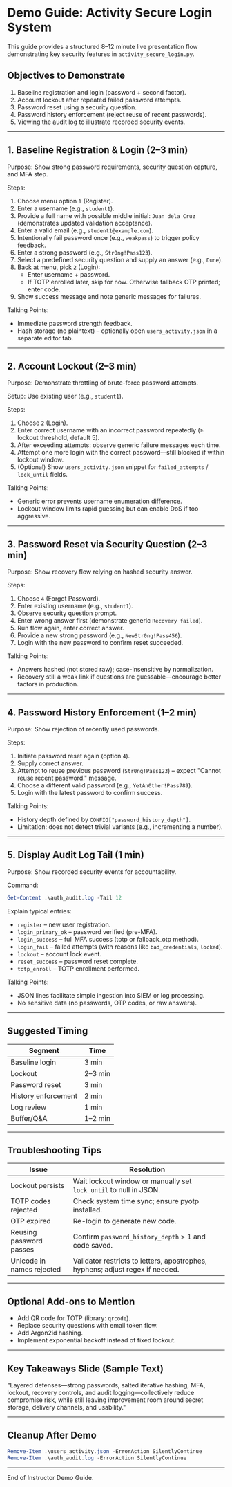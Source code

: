 # Demo Guide: Activity Secure Login System

This guide provides a structured 8–12 minute live presentation flow demonstrating key security features in `activity_secure_login.py`.

## Objectives to Demonstrate
1. Baseline registration and login (password + second factor).
2. Account lockout after repeated failed password attempts.
3. Password reset using a security question.
4. Password history enforcement (reject reuse of recent passwords).
5. Viewing the audit log to illustrate recorded security events.

---
## 1. Baseline Registration & Login (2–3 min)
Purpose: Show strong password requirements, security question capture, and MFA step.

Steps:
1. Choose menu option `1` (Register).
2. Enter a username (e.g., `student1`).
3. Provide a full name with possible middle initial: `Juan dela Cruz` (demonstrates updated validation acceptance).
4. Enter a valid email (e.g., `student1@example.com`).
5. Intentionally fail password once (e.g., `weakpass`) to trigger policy feedback.
6. Enter a strong password (e.g., `Str0ng!Pass123`).
7. Select a predefined security question and supply an answer (e.g., `Dune`).
8. Back at menu, pick `2` (Login):
   - Enter username + password.
   - If TOTP enrolled later, skip for now. Otherwise fallback OTP printed; enter code.
9. Show success message and note generic messages for failures.

Talking Points:
- Immediate password strength feedback.
- Hash storage (no plaintext) – optionally open `users_activity.json` in a separate editor tab.

---
## 2. Account Lockout (2–3 min)
Purpose: Demonstrate throttling of brute-force password attempts.

Setup: Use existing user (e.g., `student1`).

Steps:
1. Choose `2` (Login).
2. Enter correct username with an incorrect password repeatedly (≥ lockout threshold, default 5).
3. After exceeding attempts: observe generic failure messages each time.
4. Attempt one more login with the correct password—still blocked if within lockout window.
5. (Optional) Show `users_activity.json` snippet for `failed_attempts` / `lock_until` fields.

Talking Points:
- Generic error prevents username enumeration difference.
- Lockout window limits rapid guessing but can enable DoS if too aggressive.

---
## 3. Password Reset via Security Question (2–3 min)
Purpose: Show recovery flow relying on hashed security answer.

Steps:
1. Choose `4` (Forgot Password).
2. Enter existing username (e.g., `student1`).
3. Observe security question prompt.
4. Enter wrong answer first (demonstrate generic `Recovery failed`).
5. Run flow again, enter correct answer.
6. Provide a new strong password (e.g., `NewStr0ng!Pass456`).
7. Login with the new password to confirm reset succeeded.

Talking Points:
- Answers hashed (not stored raw); case-insensitive by normalization.
- Recovery still a weak link if questions are guessable—encourage better factors in production.

---
## 4. Password History Enforcement (1–2 min)
Purpose: Show rejection of recently used passwords.

Steps:
1. Initiate password reset again (option `4`).
2. Supply correct answer.
3. Attempt to reuse previous password (`Str0ng!Pass123`) – expect "Cannot reuse recent password." message.
4. Choose a different valid password (e.g., `YetAn0ther!Pass789`).
5. Login with the latest password to confirm success.

Talking Points:
- History depth defined by `CONFIG["password_history_depth"]`.
- Limitation: does not detect trivial variants (e.g., incrementing a number).

---
## 5. Display Audit Log Tail (1 min)
Purpose: Show recorded security events for accountability.

Command:
```powershell
Get-Content .\auth_audit.log -Tail 12
```

Explain typical entries:
- `register` – new user registration.
- `login_primary_ok` – password verified (pre-MFA).
- `login_success` – full MFA success (totp or fallback_otp method).
- `login_fail` – failed attempts (with reasons like `bad_credentials`, `locked`).
- `lockout` – account lock event.
- `reset_success` – password reset complete.
- `totp_enroll` – TOTP enrollment performed.

Talking Points:
- JSON lines facilitate simple ingestion into SIEM or log processing.
- No sensitive data (no passwords, OTP codes, or raw answers).

---
## Suggested Timing
| Segment | Time |
|---------|------|
| Baseline login | 3 min |
| Lockout | 2–3 min |
| Password reset | 3 min |
| History enforcement | 2 min |
| Log review | 1 min |
| Buffer/Q&A | 1–2 min |

---
## Troubleshooting Tips
| Issue | Resolution |
|-------|------------|
| Lockout persists | Wait lockout window or manually set `lock_until` to null in JSON. |
| TOTP codes rejected | Check system time sync; ensure pyotp installed. |
| OTP expired | Re-login to generate new code. |
| Reusing password passes | Confirm `password_history_depth` > 1 and code saved. |
| Unicode in names rejected | Validator restricts to letters, apostrophes, hyphens; adjust regex if needed. |

---
## Optional Add-ons to Mention
- Add QR code for TOTP (library: `qrcode`).
- Replace security questions with email token flow.
- Add Argon2id hashing.
- Implement exponential backoff instead of fixed lockout.

---
## Key Takeaways Slide (Sample Text)
"Layered defenses—strong passwords, salted iterative hashing, MFA, lockout, recovery controls, and audit logging—collectively reduce compromise risk, while still leaving improvement room around secret storage, delivery channels, and usability."

---
## Cleanup After Demo
```powershell
Remove-Item .\users_activity.json -ErrorAction SilentlyContinue
Remove-Item .\auth_audit.log -ErrorAction SilentlyContinue
```

---
End of Instructor Demo Guide.

